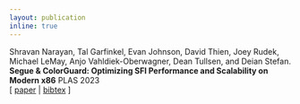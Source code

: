 ```yaml
---
layout: publication
inline: true
---
```


<tr valign="top">
<td class="bibtexnumber" align="right">
</td>
<td class="bibtexitem">
Shravan Narayan, Tal Garfinkel, Evan Johnson, David Thien, Joey Rudek, Michael LeMay, Anjo Vahldiek-Oberwagner, Dean Tullsen, and Deian Stefan.
<b>Segue & ColorGuard: Optimizing SFI Performance and Scalability on Modern x86</b>
PLAS 2023 <br> 
[ 
<a href="https://plas2022.github.io/files/pdf/SegueColorGuard.pdf">paper</a>
 <!-- | 
<a href="https://github.com/PLSysSec/zerocost_root">code</a> -->
 | 
<a href="https://scholar.googleusercontent.com/scholar.bib?q=info:z0YgvGwAasQJ:scholar.google.com/&output=citation&scisdr=ClH1rc1DEKbDww-NCho:AFWwaeYAAAAAZrqLEhpSu7LQS0FI_VBIk6rMv7c&scisig=AFWwaeYAAAAAZrqLEkWUTTtqknHaVaNjwoYdsC8&scisf=4&ct=citation&cd=-1&hl=en&scfhb=1">bibtex</a> 
]

</td>
</tr>
